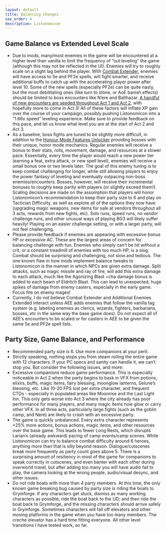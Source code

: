```yaml
---
layout: default
title: Balancing Changes
nav_order: 4
description: Listonomicon
---
```


## Game Balance vs Extended Level Scale

- Due to mods, many/most enemies in the game will be encountered at a higher level than vanilla to limit the frequency of “out leveling” the game (although this may not be reflected in the UI). Enemies will try to roughly scale on a slight lag behind the player. With [Combat Extender](https://www.nexusmods.com/baldursgate3/mods/5207/?tab=description&topic_id=13712501), enemies will have access to 5e and PF2e spells, will fight smarter, and receive additional buffs to catch up with the accelerating player power after level 10. Some of the new spells (especially PF2e) can be quite nasty, but the most debilitating ones (like turn to stone, or AoE banish effects) should be limited to boss encounters like N’ere and Balthazar. [A handful of new encounters are seeded throughout Act 1 and Act 2](https://www.nexusmods.com/baldursgate3/mods/7740?tab=description), with hopefully more to come in Act 3! All of these factors will inflate XP gain over the course of your campaign, possibly pushing Listonomicon into a “1.66x speed” leveling experience. Make sure to provide feedback on this pace, and let us know what level you are at the start of Act 2 and Act 3.
- As a baseline, boss fights are tuned to be slightly more difficult, in addition to the [Honour Mode Features Unlocker](https://www.nexusmods.com/baldursgate3/mods/4743) providing bosses with their unique, honor mode mechanics. Regular enemies will receive a bonus to their stats, rolls, movement, damage, and resources at a slower pace. Essentially, every time the player would reach a new power tier (earning a feat, extra attack, or new spell level), enemies will receive a small bonus one or two levels later. The goal of this enemy tuning is to keep combat challenging for longer, while still allowing players to enjoy the power fantasy of leveling and eventually outpacing non-boss enemies/encounters. Bosses, however, will receive their incremental bonuses to roughly keep parity with players (or slightly exceed them!). Scaling decisions are made on the assumption that players will honor Listonomicon’s recommendation to keep their party size to 6 and play on Tactician Difficulty, as well as explore all of the options they now have (upgrading magic weapons, new items for sale at vendors throughout all 3 acts, rewards from new fights, etc). Solo runs, speed runs, no vendor challenge runs, and other unusual ways of playing BG3 will likely suffer heavily! Playing on an easier challenge setting, or with a larger party, will not feel challenging.
- Please provide feedback if enemies are appearing with excessive bonus HP or excessive AC. These are the largest areas of concern for balancing challenge with fun. Enemies who simply can’t be hit without a crit, or a constant treadmill of enemies with too much HP, is a slog. Combat should be surprising and challenging, not slow and tedious. The one known flaw in how mods implement balance tweaks to Listonomicon is the manner in which NPCs are given extra damage. Split attacks, such as magic missile and ray of fire, will add this extra damage to each attack, much like the Agonizing Blast +cha damage bonus is added to each beam of Eldritch Blast. This can lead to unexpected, huge spikes of damage from enemy casters, especially in the early game. Focus fire on enemy mages!
- Currently, I do not believe Combat Extender and Additional Enemies Extended interact unless AEE adds enemies that follow the vanilla tag system (e.g. labeling enemies as clerics, wizards, fighters, barbarians, bosses, etc in the same way the base game does). Do not expect all of AEE’s encounters to be scaled or for casters in AEE to be given the same 5e and PF2e spell lists.

## Party Size, Game Balance, and Performance

- Recommended party size is 6. Use more companions at your peril.	
- Strictly speaking, nothing stops you from steam rolling the entire game with 12 characters. If your PC specs and sanity can handle it, we can’t stop you. But consider the following issues, and more:
- Excessive companions reduce game performance. This is especially noticeable in Act 2 when the party begins to bask in VFX from potions, elixirs, buffs, magic items, fairy blessing, moonglow lanterns, Selune’s blessing, etc. Like 10-20 FPS lost per extra character, and frequent CTDs - especially in populated areas like Moonrise and the Last Light Inn. This only gets worse into Act 3 where the city already has poor performance for many players, and many magic items now glow or carry other VFX. In all three acts, particularly large fights (such as the goblin camp, and Nere) are likely to crash with an excessive party.
- The game is quickly unbalanced. Every extra character represents +25% more actions, bonus actions, magic items, and other resources over the base game. This leads to fewer Long Rests, which disrupts Larian’s (already awkward) pacing of camp events/camp scenes. While Listonomicon can try to balance combat difficulty around 6 heroes, anything more than that is silly beyond reason.
Dialogue/cutscenes break more frequently as party count goes above 5. There is a surprising amount of resiliency in most of the game for companions to speak correctly in cutscenes, and even banter with each other during overworld travel, but after adding too many you will have audio fail to play, the camera looking at the wrong people, audio/visual desync, and other issues.	
- Do not ride boats with more than 4 party members. At this time, the only known game breaking bug caused by party size is riding the boats to Grymforge. If any characters get stuck, dismiss as many working characters as possible; ride the boat back to the UD; and then ride the boat back to Grymforge, and the missing characters should arrive safely in Grymforge. Sometimes characters will fall off elevators and other moving platforms in the game when you have too many members. The creche elevator has a hard time fitting everyone. All other level transitions I have tested work, so far.

